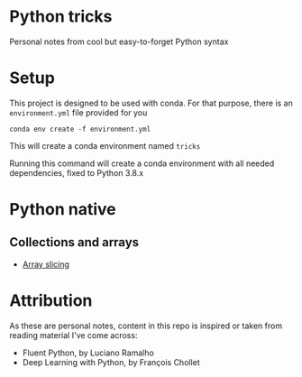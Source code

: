 # Python tricks
Personal notes from cool but easy-to-forget Python syntax

# Setup
This project is designed to be used with conda. For that purpose, there is an `environment.yml` file provided for you

```
conda env create -f environment.yml
```

This will create a conda environment named `tricks`

Running this command will create a conda environment with all needed dependencies, fixed to Python 3.8.x

# Python native

## Collections and arrays

* [Array slicing](python_native/array_slicing.ipynb)


# Attribution

As these are personal notes, content in this repo is inspired or taken from reading material I've come across:

* Fluent Python, by Luciano Ramalho
* Deep Learning with Python, by François Chollet